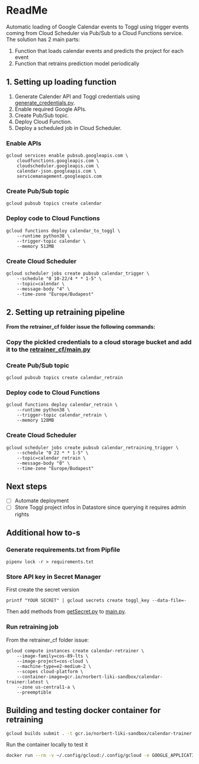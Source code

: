 # ReadMe

Automatic loading of Google Calendar events to Toggl using trigger events coming from Cloud Scheduler via Pub/Sub to a Cloud Functions service.
The solution has 2 main parts:

1. Function that loads calendar events and predicts the project for each event
2. Function that retrains prediction model periodically


## 1. Setting up loading function 

1. Generate Calender API  and Toggl credentials using [generate_credentials.py](generate_credentials.py).
2. Enable required Google APIs.
3. Create Pub/Sub topic.
4. Deploy Cloud Function.
5. Deploy a scheduled job in Cloud Scheduler.

### Enable APIs

```
gcloud services enable pubsub.googleapis.com \
    cloudfunctions.googleapis.com \
    cloudscheduler.googleapis.com \
    calendar-json.googleapis.com \
    servicemanagement.googleapis.com
```

### Create Pub/Sub topic

```
gcloud pubsub topics create calendar
```

### Deploy code to Cloud Functions

```
gcloud functions deploy calendar_to_toggl \
    --runtime python38 \
    --trigger-topic calendar \
    --memory 512MB
```

### Create Cloud Scheduler

```
gcloud scheduler jobs create pubsub calendar_trigger \
    --schedule "0 10-22/4 * * 1-5" \
    --topic=calendar \
    --message-body "4" \
    --time-zone "Europe/Budapest"
```

## 2. Setting up retraining pipeline


**From the retrainer_cf folder issue the following commands:**


### Copy the pickled credentials to a cloud storage bucket and add it to the [retrainer_cf/main.py](./retrainer_cf/main.py)


### Create Pub/Sub topic

```
gcloud pubsub topics create calendar_retrain
```

### Deploy code to Cloud Functions

```
gcloud functions deploy calendar_retrain \
    --runtime python38 \
    --trigger-topic calendar_retrain \
    --memory 128MB
```

### Create Cloud Scheduler

```
gcloud scheduler jobs create pubsub calendar_retraining_trigger \
    --schedule "0 22 * * 1-5" \
    --topic=calendar_retrain \
    --message-body "0" \
    --time-zone "Europe/Budapest"
```





## Next steps
- [ ] Automate deployment
- [ ] Store Toggl project infos in Datastore since querying it requires admin rights

## Additional how to-s
### Generate requirements.txt from Pipfile

```
pipenv lock -r > requirements.txt
```

### Store  API key in Secret Manager


First create the secret version
```
printf "YOUR SECRET" | gcloud secrets create toggl_key --data-file=-
```

Then add methods from [getSecret.py](getSecret.py) to [main.py](main.py).


### Run retraining job

From the retrainer_cf folder issue:

```
gcloud compute instances create calendar-retrainer \
    --image-family=cos-89-lts \
    --image-project=cos-cloud \
    --machine-type=e2-medium-2 \
    --scopes cloud-platform \
    --container-image=gcr.io/norbert-liki-sandbox/calendar-trainer:latest \
    --zone us-central1-a \
    --preemptible
```

## Building and testing docker container for retraining
```sh
gcloud builds submit . -t gcr.io/norbert-liki-sandbox/calendar-trainer:latest --timeout=9999
```

Run the container locally to test it

```sh
docker run --rm -v ~/.config/gcloud:/.config/gcloud -e GOOGLE_APPLICATION_CREDENTIALS=/.config/gcloud/application_default_credentials.json gcr.io/norbert-liki-sandbox/calendar-trainer:latest
```